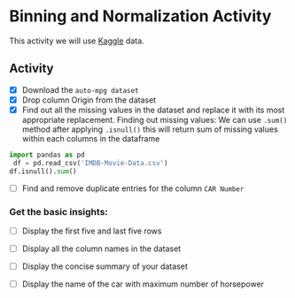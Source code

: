 # Binning and Normalization Activity
This activity we will use [Kaggle](https://www.kaggle.com/code/sachinrajput17/exploratory-data-analysis-for-automobile-data/notebook) data.

## Activity
- [x] Download the `auto-mpg dataset` 
- [x] Drop column Origin from the dataset
- [x] Find out all the missing values in the dataset and replace it with its most appropriate replacement. Finding out missing values: We can use `.sum()` method after applying `.isnull()` this will return sum of missing values within each columns in the dataframe
```python
import pandas as pd
 df = pd.read_csv('IMDB-Movie-Data.csv')
df.isnull().sum()
```
- [ ] Find and remove duplicate entries for the column `CAR Number`
### Get the basic insights:
- [ ] Display the first five and last five rows
- [ ] Display all the column names in the dataset
- [ ] Display the concise summary of your dataset
- [ ] Display the name of the car with maximum number of horsepower

